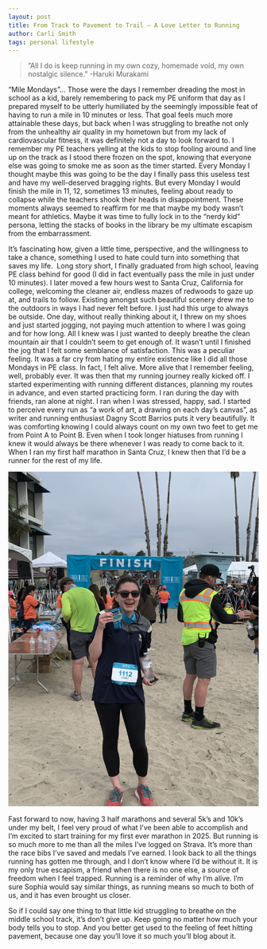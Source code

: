 ```yaml
---
layout: post
title: From Track to Pavement to Trail – A Love Letter to Running
author: Carli Smith
tags: personal lifestyle
---
```


>”All I do is keep running in my own cozy, homemade void, my own nostalgic silence.” -Haruki Murakami


“Mile Mondays”... Those were the days I remember dreading the most in school as a kid, barely remembering to pack my PE uniform that day as I prepared myself to be utterly humiliated by the seemingly impossible feat of having to run a mile in 10 minutes or less. That goal feels much more attainable these days, but back when I was struggling to breathe not only from the unhealthy air quality in my hometown but from my lack of cardiovascular fitness, it was definitely not a day to look forward to. I remember my PE teachers yelling at the kids to stop fooling around and line up on the track as I stood there frozen on the spot, knowing that everyone else was going to smoke me as soon as the timer started. Every Monday I thought maybe this was going to be the day I finally pass this useless test and have my well-deserved bragging rights. But every Monday I would finish the mile in 11, 12, sometimes 13 minutes, feeling about ready to collapse while the teachers shook their heads in disappointment. These moments always seemed to reaffirm for me that maybe my body wasn’t meant for athletics. Maybe it was time to fully lock in to the “nerdy kid” persona, letting the stacks of books in the library be my ultimate escapism from the embarrassment.


It’s fascinating how, given a little time, perspective, and the willingness to take a chance, something I used to hate could turn into something that saves my life.  Long story short, I finally graduated from high school, leaving PE class behind for good (I did in fact eventually pass the mile in just under 10 minutes). I later moved a few hours west to Santa Cruz, California for college, welcoming the cleaner air, endless mazes of redwoods to gaze up at, and trails to follow. Existing amongst such beautiful scenery drew me to the outdoors in ways I had never felt before. I just had this urge to always be outside. One day, without really thinking about it, I threw on my shoes and just started jogging, not paying much attention to where I was going and for how long. All I knew was I just wanted to deeply breathe the clean mountain air that I couldn’t seem to get enough of. It wasn’t until I finished the jog that I felt some semblance of satisfaction. This was a peculiar feeling. It was a far cry from hating my entire existence like I did all those Mondays in PE class. In fact, I felt alive. More alive that I remember feeling, well, probably ever. It was then that my running journey really kicked off. I started experimenting with running different distances, planning my routes in advance, and even started practicing form. I ran during the day with friends, ran alone at night. I ran when I was stressed, happy, sad. I started to perceive every run as “a work of art, a drawing on each day’s canvas”, as writer and running enthusiast Dagny Scott Barrios puts it very beautifully. It was comforting knowing I could always count on my own two feet to get me from Point A to Point B. Even when I took longer hiatuses from running I knew it would always be there whenever I was ready to come back to it. When I ran my first half marathon in Santa Cruz, I knew then that I’d be a runner for the rest of my life.


 <img src='/images/Raceday.jpeg'>

Fast forward to now, having 3 half marathons and several 5k’s and 10k’s under my belt, I feel very proud of what I’ve been able to accomplish and I’m excited to start training for my first ever marathon in 2025. But running is so much more to me than all the miles I’ve logged on Strava. It’s more than the race bibs I’ve saved and medals I’ve earned. I look back to all the things running has gotten me through, and I don’t know where I’d be without it. It is my only true escapism, a friend when there is no one else, a source of freedom when I feel trapped. Running is a reminder of why I’m alive. I’m sure Sophia would say similar things, as running means so much to both of us, and it has even brought us closer.


So if I could say one thing to that little kid struggling to breathe on the middle school track, it’s don’t give up. Keep going no matter how much your body tells you to stop. And you better get used to the feeling of feet hitting pavement, because one day you’ll love it so much you’ll blog about it.
